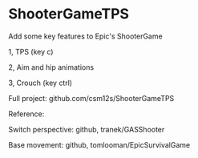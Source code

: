 # ShooterGameTPS
Add some key features to Epic's ShooterGame 

1, TPS (key c) 

2, Aim and hip animations 

3, Crouch (key ctrl) 

Full project: github.com/csm12s/ShooterGameTPS

Reference:

Switch perspective: github, tranek/GASShooter

Base movement: github, tomlooman/EpicSurvivalGame
